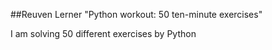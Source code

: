 ##Reuven Lerner "Python workout:
50 ten-minute exercises"

I am solving 50 different exercises by Python